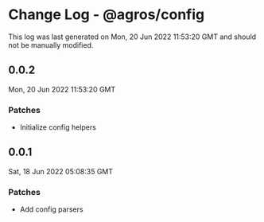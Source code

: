 # Change Log - @agros/config

This log was last generated on Mon, 20 Jun 2022 11:53:20 GMT and should not be manually modified.

## 0.0.2
Mon, 20 Jun 2022 11:53:20 GMT

### Patches

- Initialize config helpers

## 0.0.1
Sat, 18 Jun 2022 05:08:35 GMT

### Patches

- Add config parsers


